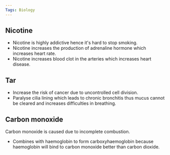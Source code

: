 ```yaml
---
Tags: Biology
---
```

## Nicotine
 - Nicotine is highly addictive hence it's hard to stop smoking.
- Nicotine increases the production of adrenaline hormone which increases heart rate.
- Nicotine increases blood clot in the arteries which increases heart disease.

## Tar
- Increase the risk of cancer due to uncontrolled cell division.
- Paralyse cilia lining which leads to chronic bronchitis thus mucus cannot be cleared and increases difficulties in breathing.
## Carbon monoxide
Carbon monoxide is caused due to incomplete combustion.
- Combines with haemoglobin to form carboxyhaemoglobin because haemoglobin will bind to carbon monoxide better than carbon dioxide.